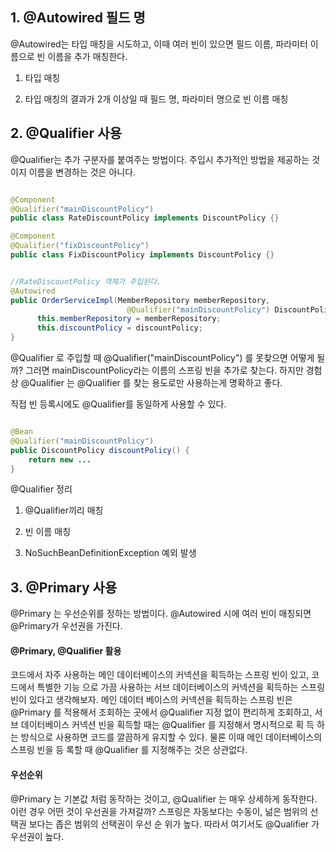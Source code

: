 ## 1. @Autowired 필드 명

@Autowired는 타입 매칭을 시도하고, 이때 여러 빈이 있으면 필드 이름, 파라미터 이름으로 빈 이름을 추가 매칭한다.

1. 타입 매칭

2. 타입 매칭의 결과가 2개 이상일 때 필드 명, 파라미터 명으로 빈 이름 매칭

## 2. @Qualifier 사용

@Qualifier는 추가 구분자를 붙여주는 방법이다. 주입시 추가적인 방법을 제공하는 것이지 이름을 변경하는 것은 아니다.

```java

@Component
@Qualifier("mainDiscountPolicy")
public class RateDiscountPolicy implements DiscountPolicy {}

@Component
@Qualifier("fixDiscountPolicy")
public class FixDiscountPolicy implements DiscountPolicy {}


//RateDiscountPolicy 객체가 주입된다.
@Autowired
public OrderServiceImpl(MemberRepository memberRepository,
                          @Qualifier("mainDiscountPolicy") DiscountPolicy discountPolicy) {
      this.memberRepository = memberRepository;
      this.discountPolicy = discountPolicy;
}

```

@Qualifier 로 주입할 때 @Qualifier("mainDiscountPolicy") 를 못찾으면 어떻게 될까? 
그러면 mainDiscountPolicy라는 이름의 스프링 빈을 추가로 찾는다. 
하지만 경험상 @Qualifier 는 @Qualifier 를 찾는 용도로만 사용하는게 명확하고 좋다.

직접 빈 등록시에도 @Qualifier를 동일하게 사용할 수 있다.

```java

@Bean
@Qualifier("mainDiscountPolicy")
public DiscountPolicy discountPolicy() {
    return new ...
}

```

@Qualifier 정리

1. @Qualifier끼리 매칭

2. 빈 이름 매칭

3. NoSuchBeanDefinitionException 예외 발생

## 3. @Primary 사용

@Primary 는 우선순위를 정하는 방법이다. @Autowired 시에 여러 빈이 매칭되면 @Primary가 우선권을 가진다.

#### @Primary, @Qualifier 활용
코드에서 자주 사용하는 메인 데이터베이스의 커넥션을 획득하는 스프링 빈이 있고, 
코드에서 특별한 기능 으로 가끔 사용하는 서브 데이터베이스의 커넥션을 획득하는 스프링 빈이 있다고 생각해보자. 
메인 데이터 베이스의 커넥션을 획득하는 스프링 빈은 @Primary 를 적용해서 조회하는 곳에서 
@Qualifier 지정 없이 편리하게 조회하고, 서브 데이터베이스 커넥션 빈을 획득할 때는 @Qualifier 
를 지정해서 명시적으로 획 득 하는 방식으로 사용하면 코드를 깔끔하게 유지할 수 있다. 
물론 이때 메인 데이터베이스의 스프링 빈을 등 록할 때 @Qualifier 를 지정해주는 것은 상관없다.

#### 우선순위
@Primary 는 기본값 처럼 동작하는 것이고, @Qualifier 는 매우 상세하게 동작한다. 이런 경우 어떤 것이 우선권을 가져갈까? 스프링은 자동보다는 수동이, 넒은 범위의 선택권 보다는 좁은 범위의 선택권이 우선 순 위가 높다. 따라서 여기서도 @Qualifier 가 우선권이 높다.